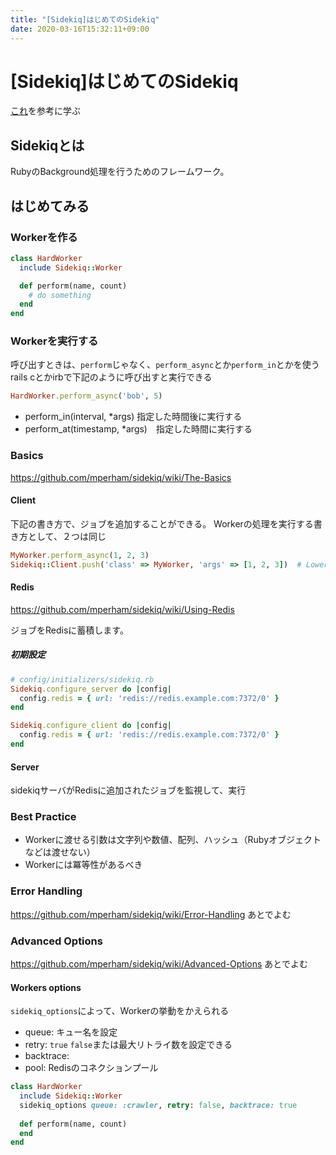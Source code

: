 ```yaml
---
title: "[Sidekiq]はじめてのSidekiq"
date: 2020-03-16T15:32:11+09:00
---
```


# [Sidekiq]はじめてのSidekiq
[これ](https://github.com/mperham/sidekiq/wiki/Getting-Started)を参考に学ぶ

## Sidekiqとは

RubyのBackground処理を行うためのフレームワーク。

## はじめてみる

### Workerを作る

```Ruby
class HardWorker
  include Sidekiq::Worker

  def perform(name, count)
    # do something
  end
end
```

### Workerを実行する

呼び出すときは、`perform`じゃなく、`perform_async`とか`perform_in`とかを使う
rails cとかirbで下記のように呼び出すと実行できる

```Ruby
HardWorker.perform_async('bob', 5)
```
- perform_in(interval, *args) 指定した時間後に実行する
- perform_at(timestamp, *args)　指定した時間に実行する

### Basics
https://github.com/mperham/sidekiq/wiki/The-Basics

#### Client

下記の書き方で、ジョブを追加することができる。
Workerの処理を実行する書き方として、２つは同じ

```Ruby
MyWorker.perform_async(1, 2, 3)
Sidekiq::Client.push('class' => MyWorker, 'args' => [1, 2, 3])  # Lower-level generic API
```

#### Redis
https://github.com/mperham/sidekiq/wiki/Using-Redis

ジョブをRedisに蓄積します。

##### 初期設定

```Ruby
# config/initializers/sidekiq.rb
Sidekiq.configure_server do |config|
  config.redis = { url: 'redis://redis.example.com:7372/0' }
end

Sidekiq.configure_client do |config|
  config.redis = { url: 'redis://redis.example.com:7372/0' }
end
```

#### Server

sidekiqサーバがRedisに追加されたジョブを監視して、実行

### Best Practice
- Workerに渡せる引数は文字列や数値、配列、ハッシュ（Rubyオブジェクトなどは渡せない）
- Workerには冪等性があるべき

### Error Handling

https://github.com/mperham/sidekiq/wiki/Error-Handling
あとでよむ

### Advanced Options
https://github.com/mperham/sidekiq/wiki/Advanced-Options
あとでよむ

#### Workers options
`sidekiq_options`によって、Workerの挙動をかえられる

- queue: キュー名を設定
- retry: `true` `false`または最大リトライ数を設定できる
- backtrace: 
- pool: Redisのコネクションプール

```Ruby
class HardWorker
  include Sidekiq::Worker
  sidekiq_options queue: :crawler, retry: false, backtrace: true
  
  def perform(name, count)
  end
end
```
